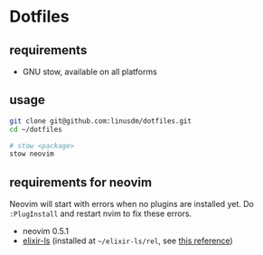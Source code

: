 # Dotfiles

## requirements

- GNU stow, available on all platforms

## usage

```sh
git clone git@github.com:linusdm/dotfiles.git
cd ~/dotfiles

# stow <package>
stow neovim
```

## requirements for neovim

Neovim will start with errors when no plugins are installed yet. Do `:PlugInstall` and restart nvim to fix these errors.

- neovim 0.5.1
- [elixir-ls](https://github.com/elixir-lsp/elixir-ls) (installed at `~/elixir-ls/rel`, see [this reference](neovim/.config/nvim/lua/lsp.lua#L67))
